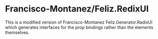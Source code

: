 ﻿# Francisco-Montanez/Feliz.RedixUI

This is a modified version of Francisco-Montanez Feliz.Generator.RadixUI which generates interfaces for the prop bindings rather than the elements themselves.